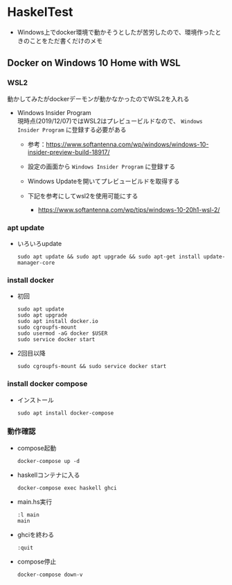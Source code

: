 # HaskelTest
- Windows上でdocker環境で動かそうとしたが苦労したので、環境作ったときのことをただ書くだけのメモ

## Docker on Windows 10 Home with WSL
### WSL2
動かしてみたがdockerデーモンが動かなかったのでWSL2を入れる  
- Windows Insider Program  
    現時点(2019/12/07)ではWSL2はプレビュービルドなので、 `Windows Insider Program` に登録する必要がある
    - 参考：https://www.softantenna.com/wp/windows/windows-10-insider-preview-build-18917/
    
    - 設定の画面から `Windows Insider Program` に登録する
    - Windows Updateを開いてプレビュービルドを取得する
    - 下記を参考にしてwsl2を使用可能にする
        - https://www.softantenna.com/wp/tips/windows-10-20h1-wsl-2/

### apt update
- いろいろupdate
    ```
    sudo apt update && sudo apt upgrade && sudo apt-get install update-manager-core
    ```

### install docker
- 初回
    ```
    sudo apt update
    sudo apt upgrade
    sudo apt install docker.io
    sudo cgroupfs-mount
    sudo usermod -aG docker $USER
    sudo service docker start
    ```
- 2回目以降
    ```
    sudo cgroupfs-mount && sudo service docker start
    ```
### install docker compose
- インストール
    ```
    sudo apt install docker-compose
    ```

### 動作確認
- compose起動
    ```
    docker-compose up -d
    ```
- haskellコンテナに入る
    ```
    docker-compose exec haskell ghci
    ```
- main.hs実行
    ```
    :l main
    main
    ```
- ghciを終わる
    ```
    :quit
    ```
- compose停止
    ```
    docker-compose down-v
    ```